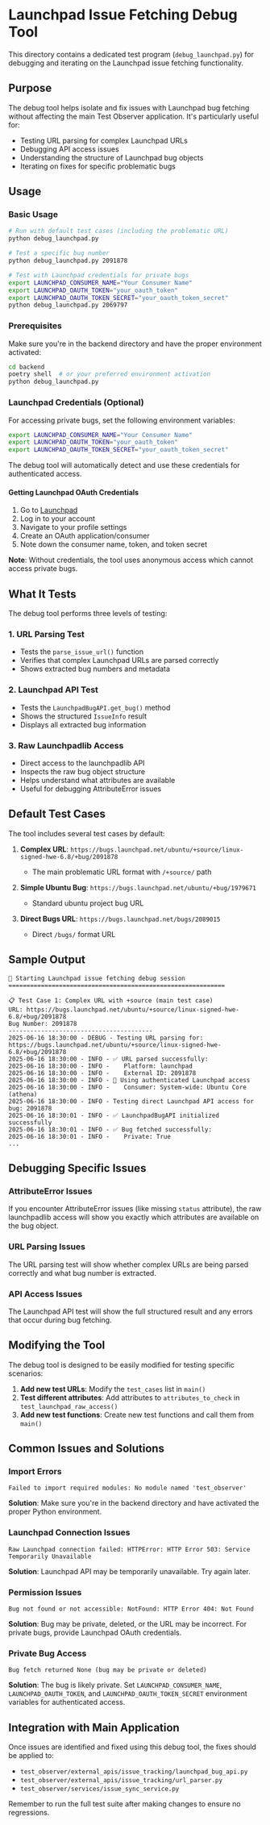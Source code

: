 # Launchpad Issue Fetching Debug Tool

This directory contains a dedicated test program (`debug_launchpad.py`) for debugging and iterating on the Launchpad issue fetching functionality.

## Purpose

The debug tool helps isolate and fix issues with Launchpad bug fetching without affecting the main Test Observer application. It's particularly useful for:

- Testing URL parsing for complex Launchpad URLs
- Debugging API access issues
- Understanding the structure of Launchpad bug objects
- Iterating on fixes for specific problematic bugs

## Usage

### Basic Usage

```bash
# Run with default test cases (including the problematic URL)
python debug_launchpad.py

# Test a specific bug number
python debug_launchpad.py 2091878

# Test with Launchpad credentials for private bugs
export LAUNCHPAD_CONSUMER_NAME="Your Consumer Name"
export LAUNCHPAD_OAUTH_TOKEN="your_oauth_token"
export LAUNCHPAD_OAUTH_TOKEN_SECRET="your_oauth_token_secret"
python debug_launchpad.py 2069797
```

### Prerequisites

Make sure you're in the backend directory and have the proper environment activated:

```bash
cd backend
poetry shell  # or your preferred environment activation
python debug_launchpad.py
```

### Launchpad Credentials (Optional)

For accessing private bugs, set the following environment variables:

```bash
export LAUNCHPAD_CONSUMER_NAME="Your Consumer Name"
export LAUNCHPAD_OAUTH_TOKEN="your_oauth_token"
export LAUNCHPAD_OAUTH_TOKEN_SECRET="your_oauth_token_secret"
```

The debug tool will automatically detect and use these credentials for authenticated access.

#### Getting Launchpad OAuth Credentials

1. Go to [Launchpad](https://launchpad.net)
2. Log in to your account  
3. Navigate to your profile settings
4. Create an OAuth application/consumer
5. Note down the consumer name, token, and token secret

**Note**: Without credentials, the tool uses anonymous access which cannot access private bugs.

## What It Tests

The debug tool performs three levels of testing:

### 1. URL Parsing Test
- Tests the `parse_issue_url()` function
- Verifies that complex Launchpad URLs are parsed correctly
- Shows extracted bug numbers and metadata

### 2. Launchpad API Test
- Tests the `LaunchpadBugAPI.get_bug()` method
- Shows the structured `IssueInfo` result
- Displays all extracted bug information

### 3. Raw Launchpadlib Access
- Direct access to the launchpadlib API
- Inspects the raw bug object structure
- Helps understand what attributes are available
- Useful for debugging AttributeError issues

## Default Test Cases

The tool includes several test cases by default:

1. **Complex URL**: `https://bugs.launchpad.net/ubuntu/+source/linux-signed-hwe-6.8/+bug/2091878`
   - The main problematic URL format with `/+source/` path
   
2. **Simple Ubuntu Bug**: `https://bugs.launchpad.net/ubuntu/+bug/1979671`
   - Standard ubuntu project bug URL
   
3. **Direct Bugs URL**: `https://bugs.launchpad.net/bugs/2089015`
   - Direct `/bugs/` format URL

## Sample Output

```
🚀 Starting Launchpad issue fetching debug session
============================================================

📋 Test Case 1: Complex URL with +source (main test case)
URL: https://bugs.launchpad.net/ubuntu/+source/linux-signed-hwe-6.8/+bug/2091878
Bug Number: 2091878
----------------------------------------
2025-06-16 18:30:00 - DEBUG - Testing URL parsing for: https://bugs.launchpad.net/ubuntu/+source/linux-signed-hwe-6.8/+bug/2091878
2025-06-16 18:30:00 - INFO - ✅ URL parsed successfully:
2025-06-16 18:30:00 - INFO -    Platform: launchpad
2025-06-16 18:30:00 - INFO -    External ID: 2091878
2025-06-16 18:30:00 - INFO - 🔐 Using authenticated Launchpad access
2025-06-16 18:30:00 - INFO -    Consumer: System-wide: Ubuntu Core (athena)
2025-06-16 18:30:00 - INFO - Testing direct Launchpad API access for bug: 2091878
2025-06-16 18:30:01 - INFO - ✅ LaunchpadBugAPI initialized successfully
2025-06-16 18:30:01 - INFO - ✅ Bug fetched successfully:
2025-06-16 18:30:01 - INFO -    Private: True
...
```

## Debugging Specific Issues

### AttributeError Issues
If you encounter AttributeError issues (like missing `status` attribute), the raw launchpadlib access will show you exactly which attributes are available on the bug object.

### URL Parsing Issues
The URL parsing test will show whether complex URLs are being parsed correctly and what bug number is extracted.

### API Access Issues
The Launchpad API test will show the full structured result and any errors that occur during bug fetching.

## Modifying the Tool

The debug tool is designed to be easily modified for testing specific scenarios:

1. **Add new test URLs**: Modify the `test_cases` list in `main()`
2. **Test different attributes**: Add attributes to `attributes_to_check` in `test_launchpad_raw_access()`
3. **Add new test functions**: Create new test functions and call them from `main()`

## Common Issues and Solutions

### Import Errors
```
Failed to import required modules: No module named 'test_observer'
```
**Solution**: Make sure you're in the backend directory and have activated the proper Python environment.

### Launchpad Connection Issues
```
Raw Launchpad connection failed: HTTPError: HTTP Error 503: Service Temporarily Unavailable
```
**Solution**: Launchpad API may be temporarily unavailable. Try again later.

### Permission Issues
```
Bug not found or not accessible: NotFound: HTTP Error 404: Not Found
```
**Solution**: Bug may be private, deleted, or the URL may be incorrect. For private bugs, provide Launchpad OAuth credentials.

### Private Bug Access
```
Bug fetch returned None (bug may be private or deleted)
```
**Solution**: The bug is likely private. Set `LAUNCHPAD_CONSUMER_NAME`, `LAUNCHPAD_OAUTH_TOKEN`, and `LAUNCHPAD_OAUTH_TOKEN_SECRET` environment variables for authenticated access.

## Integration with Main Application

Once issues are identified and fixed using this debug tool, the fixes should be applied to:

- `test_observer/external_apis/issue_tracking/launchpad_bug_api.py`
- `test_observer/external_apis/issue_tracking/url_parser.py`
- `test_observer/services/issue_sync_service.py`

Remember to run the full test suite after making changes to ensure no regressions.